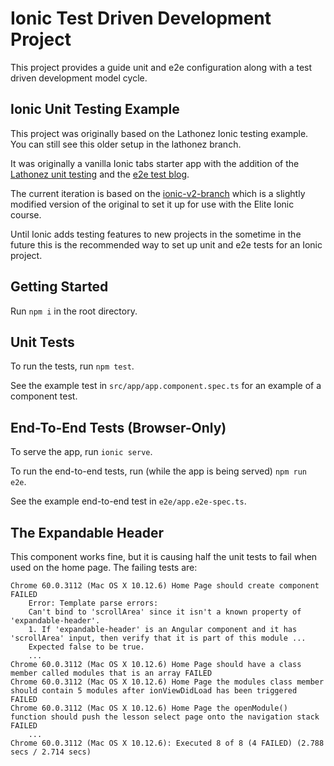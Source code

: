# Ionic Test Driven Development Project

This project provides a guide unit and e2e configuration along with a test driven development model cycle.

## Ionic Unit Testing Example
This project was originally based on the Lathonez Ionic testing example.  You can still see this older setup in the lathonez branch.

It was originally a vanilla Ionic tabs starter app with the addition of the [Lathonez unit testing](http://lathonez.github.io/2016/ionic-2-unit-testing/) and the 
[e2e test blog](http://lathonez.github.io/2016/ionic-2-e2e-testing/).


The current iteration is based on the [ionic-v2-branch](https://github.com/ionic-team/ionic-unit-testing-example/tree/ionic-v2-branch) which is a slightly modified version of the original to set it up for use with the Elite Ionic course.

Until Ionic adds testing features to new projects in the sometime in the future this is the recommended way to set up unit and e2e tests for an Ionic project.

## Getting Started

Run `npm i` in the root directory.


## Unit Tests

To run the tests, run `npm test`.

See the example test in `src/app/app.component.spec.ts` for an example of a component test.


## End-To-End Tests (Browser-Only)

To serve the app, run `ionic serve`.

To run the end-to-end tests, run (while the app is being served) `npm run e2e`.

See the example end-to-end test in `e2e/app.e2e-spec.ts`.

## The Expandable Header

This component works fine, but it is causing half the unit tests to fail when used on the home page.
The failing tests are:
```
Chrome 60.0.3112 (Mac OS X 10.12.6) Home Page should create component FAILED
	Error: Template parse errors:
	Can't bind to 'scrollArea' since it isn't a known property of 'expandable-header'.
	1. If 'expandable-header' is an Angular component and it has 'scrollArea' input, then verify that it is part of this module ...
    Expected false to be true.
    ...
Chrome 60.0.3112 (Mac OS X 10.12.6) Home Page should have a class member called modules that is an array FAILED
Chrome 60.0.3112 (Mac OS X 10.12.6) Home Page the modules class member should contain 5 modules after ionViewDidLoad has been triggered FAILED
Chrome 60.0.3112 (Mac OS X 10.12.6) Home Page the openModule() function should push the lesson select page onto the navigation stack FAILED
    ...
Chrome 60.0.3112 (Mac OS X 10.12.6): Executed 8 of 8 (4 FAILED) (2.788 secs / 2.714 secs)
```

